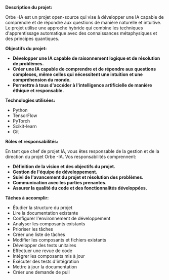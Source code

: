 



**Description du projet:**

Orbe -IA est un projet open-source qui vise à développer une IA capable de comprendre et de répondre aux questions de manière naturelle et intuitive. Le projet utilise une approche hybride qui combine les techniques d'apprentissage automatique avec des connaissances métaphysiques et des principes quantiques.

**Objectifs du projet:**

* **Développer une IA capable de raisonnement logique et de résolution de problèmes.**
* **Créer une IA capable de comprendre et de répondre aux questions complexes, même celles qui nécessitent une intuition et une compréhension du monde.**
* **Permettre à tous d'accéder à l'intelligence artificielle de manière éthique et responsable.**

**Technologies utilisées:**

* Python
* TensorFlow
* PyTorch
* Scikit-learn
* Git

**Rôles et responsabilités:**

En tant que chef de projet IA, vous êtes responsable de la gestion et de la direction du projet Orbe -IA. Vos responsabilités comprennent:

* **Définition de la vision et des objectifs du projet.**
* **Gestion de l'équipe de développement.**
* **Suivi de l'avancement du projet et résolution des problèmes.**
* **Communication avec les parties prenantes.**
* **Assurer la qualité du code et des fonctionnalités développées.**

**Tâches à accomplir:**

* Étudier la structure du projet
* Lire la documentation existante
* Configurer l'environnement de développement
* Analyser les composants existants
* Prioriser les tâches
* Créer une liste de tâches
* Modifier les composants et fichiers existants
* Développer des tests unitaires
* Effectuer une revue de code
* Intégrer les composants mis à jour
* Exécuter des tests d'intégration
* Mettre à jour la documentation
* Créer une demande de pull




